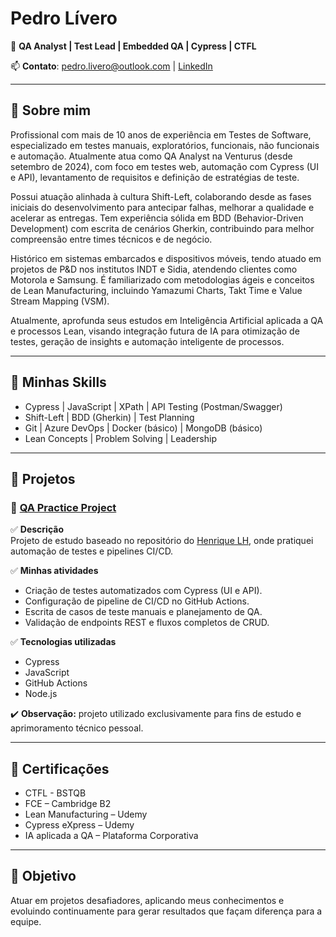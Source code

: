 # Pedro Lívero

🎯 **QA Analyst | Test Lead | Embedded QA | Cypress | CTFL**

📫 **Contato**: pedro.livero@outlook.com | [LinkedIn](https://linkedin.com/in/pedrolivero)

---

## 🚀 Sobre mim
Profissional com mais de 10 anos de experiência em Testes de Software, especializado em testes manuais, exploratórios, funcionais, não funcionais e automação. Atualmente atua como QA Analyst na Venturus (desde setembro de 2024), com foco em testes web, automação com Cypress (UI e API), levantamento de requisitos e definição de estratégias de teste.

Possui atuação alinhada à cultura Shift-Left, colaborando desde as fases iniciais do desenvolvimento para antecipar falhas, melhorar a qualidade e acelerar as entregas. Tem experiência sólida em BDD (Behavior-Driven Development) com escrita de cenários Gherkin, contribuindo para melhor compreensão entre times técnicos e de negócio.

Histórico em sistemas embarcados e dispositivos móveis, tendo atuado em projetos de P&D nos institutos INDT e Sidia, atendendo clientes como Motorola e Samsung. É familiarizado com metodologias ágeis e conceitos de Lean Manufacturing, incluindo Yamazumi Charts, Takt Time e Value Stream Mapping (VSM).

Atualmente, aprofunda seus estudos em Inteligência Artificial aplicada a QA e processos Lean, visando integração futura de IA para otimização de testes, geração de insights e automação inteligente de processos.

---

## 🧰 Minhas Skills
- Cypress | JavaScript | XPath | API Testing (Postman/Swagger)
- Shift-Left | BDD (Gherkin) | Test Planning
- Git | Azure DevOps | Docker (básico) | MongoDB (básico)
- Lean Concepts | Problem Solving | Leadership

---

## 💼 Projetos

### 🔹 [QA Practice Project](https://github.com/henriquelh1/qa)

✅ **Descrição**  
Projeto de estudo baseado no repositório do [Henrique LH](https://github.com/henriquelh1/qa), onde pratiquei automação de testes e pipelines CI/CD.

✅ **Minhas atividades**  
- Criação de testes automatizados com Cypress (UI e API).  
- Configuração de pipeline de CI/CD no GitHub Actions.  
- Escrita de casos de teste manuais e planejamento de QA.  
- Validação de endpoints REST e fluxos completos de CRUD.

✅ **Tecnologias utilizadas**  
- Cypress  
- JavaScript  
- GitHub Actions  
- Node.js

✔️ **Observação:** projeto utilizado exclusivamente para fins de estudo e aprimoramento técnico pessoal.

---

## 📜 Certificações
- CTFL - BSTQB
- FCE – Cambridge B2
- Lean Manufacturing – Udemy
- Cypress eXpress – Udemy
- IA aplicada a QA – Plataforma Corporativa

---

## 🎯 Objetivo
Atuar em projetos desafiadores, aplicando meus conhecimentos e evoluindo continuamente para gerar resultados que façam diferença para a equipe.

